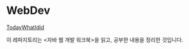# WebDev

[TodayWhatIdid](https://github.com/HJC96/WebDev/blob/main/TodayWhatIDid.md)











이 레파지토리는 <자바 웹 개발 워크북>을 읽고, 공부한 내용을 정리한 것입니다.
